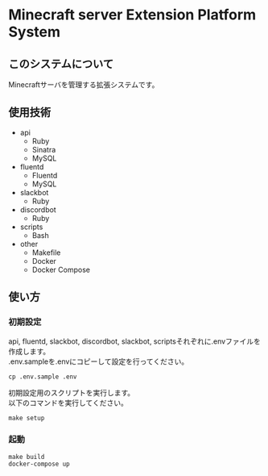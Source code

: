 # Minecraft server Extension Platform System

## このシステムについて

Minecraftサーバを管理する拡張システムです。  

## 使用技術

- api
  - Ruby
  - Sinatra
  - MySQL
- fluentd
  - Fluentd
  - MySQL
- slackbot
  - Ruby
- discordbot
  - Ruby
- scripts
  - Bash
- other
  - Makefile
  - Docker
  - Docker Compose

## 使い方

### 初期設定

api, fluentd, slackbot, discordbot, slackbot, scriptsそれぞれに.envファイルを作成します。  
.env.sampleを.envにコピーして設定を行ってください。

```
cp .env.sample .env
```

初期設定用のスクリプトを実行します。  
以下のコマンドを実行してください。

```
make setup
```

### 起動

```
make build
docker-compose up
```
